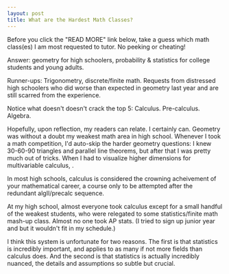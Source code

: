 ```yaml
---
layout: post
title: What are the Hardest Math Classes? 
---
```


Before you click the "READ MORE" link below, take a guess which math class(es) I am most requested to tutor. No peeking or cheating!  

Answer: geometry for high schoolers, probability & statistics for college students and young adults.  

Runner-ups: Trigonometry, discrete/finite math.  Requests from distressed high schoolers who did worse than expected in geometry last year and are still scarred from the experience. 

Notice what doesn't doesn't crack the top 5: Calculus.  Pre-calculus. Algebra.  

Hopefully, upon reflection, my readers can relate.  I certainly can.  Geometry was without a doubt my weakest math area in high school.  Whenever I took a math competition, I'd auto-skip the harder geometry questions: I knew 30-60-90 triangles and parallel line theorems, but after that I was pretty much out of tricks.  When I had to visualize higher dimensions for multivariable calculus, . 

In most high schools, calculus is considered the crowning acheivement of your mathematical career, a course only to be attempted after the redundant algII/precalc sequence.  

At my high school, almost everyone took calculus except for a small handful of the weakest students, who were relegated to some statistics/finite math mash-up class.  Almost no one took AP stats. (I tried to sign up junior year and but it wouldn't fit in my schedule.)  

I think this system is unfortunate for two reasons.  The first is that statistics is incredibly important, and applies to as many if not more fields than calculus does.  And the second is that statistics is actually incredibly nuanced, the details and assumptions so subtle but crucial.  
